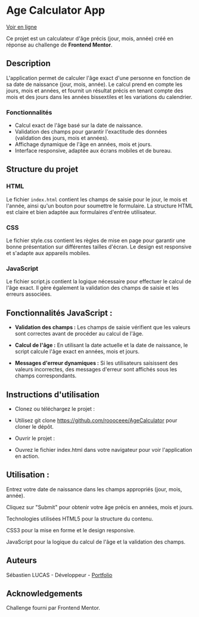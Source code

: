 # Age Calculator App

[Voir en ligne](https://roooceee.github.io/AgeCalculator/)

Ce projet est un calculateur d'âge précis (jour, mois, année) créé en réponse au challenge de **Frontend Mentor**.

## Description

L'application permet de calculer l'âge exact d'une personne en fonction de sa date de naissance (jour, mois, année). Le calcul prend en compte les jours, mois et années, et fournit un résultat précis en tenant compte des mois et des jours dans les années bissextiles et les variations du calendrier.

### Fonctionnalités

- Calcul exact de l'âge basé sur la date de naissance.
- Validation des champs pour garantir l'exactitude des données (validation des jours, mois et années).
- Affichage dynamique de l'âge en années, mois et jours.
- Interface responsive, adaptée aux écrans mobiles et de bureau.

## Structure du projet

### HTML

Le fichier `index.html` contient les champs de saisie pour le jour, le mois et l'année, ainsi qu'un bouton pour soumettre le formulaire. La structure HTML est claire et bien adaptée aux formulaires d'entrée utilisateur.

### CSS
Le fichier style.css contient les règles de mise en page pour garantir une bonne présentation sur différentes tailles d'écran. Le design est responsive et s'adapte aux appareils mobiles.

### JavaScript
Le fichier script.js contient la logique nécessaire pour effectuer le calcul de l'âge exact. Il gère également la validation des champs de saisie et les erreurs associées.

## Fonctionnalités JavaScript :

- **Validation des champs :** Les champs de saisie vérifient que les valeurs sont correctes avant de procéder au calcul de l'âge.

- **Calcul de l'âge :** En utilisant la date actuelle et la date de naissance, le script calcule l'âge exact en années, mois et jours.

- **Messages d'erreur dynamiques :** Si les utilisateurs saisissent des valeurs incorrectes, des messages d'erreur sont affichés sous les champs correspondants.

## Instructions d'utilisation

- Clonez ou téléchargez le projet :

- Utilisez git clone https://github.com/roooceee/AgeCalculator pour cloner le dépôt.

- Ouvrir le projet :

- Ouvrez le fichier index.html dans votre navigateur pour voir l'application en action.

## Utilisation :

Entrez votre date de naissance dans les champs appropriés (jour, mois, année).

Cliquez sur "Submit" pour obtenir votre âge précis en années, mois et jours.

Technologies utilisées
HTML5 pour la structure du contenu.

CSS3 pour la mise en forme et le design responsive.

JavaScript pour la logique du calcul de l'âge et la validation des champs.

## Auteurs
Sébastien LUCAS - Développeur - [Portfolio](https://port-folio-react-lime.vercel.app/)

## Acknowledgements
Challenge fourni par Frontend Mentor.
